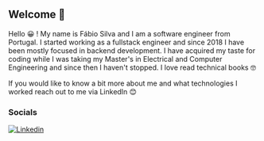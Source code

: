 ## Welcome 👋

Hello 😀 ! My name is Fábio Silva and I am a software engineer from Portugal. I started working as a fullstack engineer and since 2018 I have been mostly focused in backend development. I have acquired my taste for coding while I was taking my Master's in Electrical and Computer Engineering and since then I haven't stopped. I love read technical books 🤓

If you would like to know a bit more about me and what technologies I worked reach out to me via LinkedIn 😊

### Socials
[![Linkedin](https://img.shields.io/badge/-LinkedIn-informational?style=flat-square&logo=Linkedin&logoColor=white&link=https://www.linkedin.com/in/fabioacsilva/)](https://www.linkedin.com/in/fabioacsilva/) 
